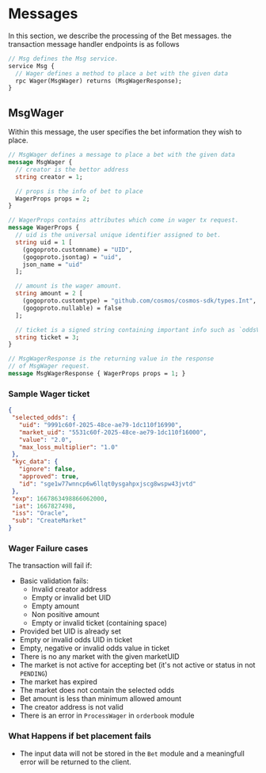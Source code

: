 # **Messages**

In this section, we describe the processing of the Bet messages. the transaction message
handler endpoints is as follows

```proto
// Msg defines the Msg service.
service Msg {
  // Wager defines a method to place a bet with the given data
  rpc Wager(MsgWager) returns (MsgWagerResponse);
}
```

## **MsgWager**

Within this message, the user specifies the bet information they wish to place.

```proto
// MsgWager defines a message to place a bet with the given data
message MsgWager {
  // creator is the bettor address
  string creator = 1;

  // props is the info of bet to place
  WagerProps props = 2;
}

// WagerProps contains attributes which come in wager tx request.
message WagerProps {
  // uid is the universal unique identifier assigned to bet.
  string uid = 1 [
    (gogoproto.customname) = "UID",
    (gogoproto.jsontag) = "uid",
    json_name = "uid"
  ];

  // amount is the wager amount.
  string amount = 2 [
    (gogoproto.customtype) = "github.com/cosmos/cosmos-sdk/types.Int",
    (gogoproto.nullable) = false
  ];

  // ticket is a signed string containing important info such as `oddsValue`.
  string ticket = 3;
}

// MsgWagerResponse is the returning value in the response
// of MsgWager request.
message MsgWagerResponse { WagerProps props = 1; }
```

### **Sample Wager ticket**

```json
{
 "selected_odds": {
   "uid": "9991c60f-2025-48ce-ae79-1dc110f16990",
   "market_uid": "5531c60f-2025-48ce-ae79-1dc110f16000",
   "value": "2.0",
   "max_loss_multiplier": "1.0"
 },
 "kyc_data": {
   "ignore": false,
   "approved": true,
   "id": "sge1w77wnncp6w6llqt0ysgahpxjscg8wspw43jvtd"
 },
 "exp": 1667863498866062000,
 "iat": 1667827498,
 "iss": "Oracle",
 "sub": "CreateMarket"
}
```

### **Wager Failure cases**

The transaction will fail if:

- Basic validation fails:
  - Invalid creator address
  - Empty or invalid bet UID
  - Empty amount
  - Non positive amount
  - Empty or invalid ticket (containing space)
- Provided bet UID is already set
- Empty or invalid odds UID in ticket
- Empty, negative or invalid odds value in ticket
- There is no any market with the given marketUID
- The market is not active for accepting bet (it's not active or status in not `PENDING`)
- The market has expired
- The market does not contain the selected odds
- Bet amount is less than minimum allowed amount
- The creator address is not valid
- There is an error in `ProcessWager` in `orderbook` module

### **What Happens if bet placement fails**

- The input data will not be stored in the `Bet` module and a meaningfull error will be returned to the client.

